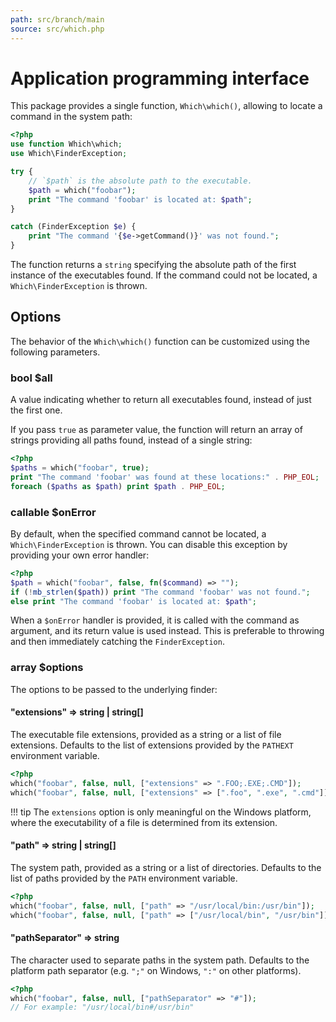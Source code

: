 ```yaml
---
path: src/branch/main
source: src/which.php
---
```


# Application programming interface
This package provides a single function, `Which\which()`, allowing to locate a command in the system path:

``` php
<?php
use function Which\which;
use Which\FinderException;

try {
	// `$path` is the absolute path to the executable.
	$path = which("foobar");
	print "The command 'foobar' is located at: $path";
}

catch (FinderException $e) {
	print "The command '{$e->getCommand()}' was not found.";
}
```

The function returns a `string` specifying the absolute path of the first instance of the executables found.
If the command could not be located, a `Which\FinderException` is thrown.

## Options
The behavior of the `Which\which()` function can be customized using the following parameters.

### bool **$all**
A value indicating whether to return all executables found, instead of just the first one.

If you pass `true` as parameter value, the function will return an array of strings providing all paths found, instead of a single string:

``` php
<?php
$paths = which("foobar", true);
print "The command 'foobar' was found at these locations:" . PHP_EOL;
foreach ($paths as $path) print $path . PHP_EOL;
```

### callable **$onError**
By default, when the specified command cannot be located, a `Which\FinderException` is thrown. You can disable this exception by providing your own error handler:

``` php
<?php
$path = which("foobar", false, fn($command) => "");
if (!mb_strlen($path)) print "The command 'foobar' was not found.";
else print "The command 'foobar' is located at: $path";
```

When a `$onError` handler is provided, it is called with the command as argument, and its return value is used instead. This is preferable to throwing and then immediately catching the `FinderException`.

### array **$options**
The options to be passed to the underlying finder:

#### "extensions" => string | string[]
The executable file extensions, provided as a string or a list of file extensions. Defaults to the list of extensions provided by the `PATHEXT` environment variable.

``` php
<?php
which("foobar", false, null, ["extensions" => ".FOO;.EXE;.CMD"]);
which("foobar", false, null, ["extensions" => [".foo", ".exe", ".cmd"]]);
```

!!! tip
	The `extensions` option is only meaningful on the Windows platform, where the executability of a file is determined from its extension.

#### "path" => string | string[]
The system path, provided as a string or a list of directories. Defaults to the list of paths provided by the `PATH` environment variable.

``` php
<?php
which("foobar", false, null, ["path" => "/usr/local/bin:/usr/bin"]);
which("foobar", false, null, ["path" => ["/usr/local/bin", "/usr/bin"]]);
```

#### "pathSeparator" => string
The character used to separate paths in the system path. Defaults to the platform path separator (e.g. `";"` on Windows, `":"` on other platforms).

``` php
<?php
which("foobar", false, null, ["pathSeparator" => "#"]);
// For example: "/usr/local/bin#/usr/bin"
```
